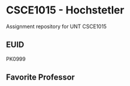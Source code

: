 # CSCE1015 - Hochstetler
Assignment repository for UNT CSCE1015
## EUID
PK0999
## Favorite Professor
